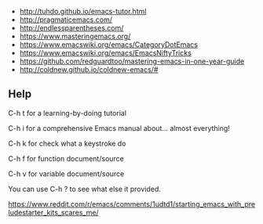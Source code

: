 - http://tuhdo.github.io/emacs-tutor.html
- http://pragmaticemacs.com/
- http://endlessparentheses.com/
- https://www.masteringemacs.org/
- https://www.emacswiki.org/emacs/CategoryDotEmacs
- https://www.emacswiki.org/emacs/EmacsNiftyTricks
- https://github.com/redguardtoo/mastering-emacs-in-one-year-guide
- http://coldnew.github.io/coldnew-emacs/#

## Help

C-h t for a learning-by-doing tutorial

C-h i for a comprehensive Emacs manual about... almost everything!

C-h k for check what a keystroke do

C-h f for function document/source

C-h v for variable document/source

You can use C-h ? to see what else it provided.

https://www.reddit.com/r/emacs/comments/1udtd1/starting_emacs_with_preludestarter_kits_scares_me/